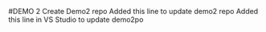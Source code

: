 #DEMO 2
Create Demo2 repo
Added this line to update demo2 repo
Added this line in VS Studio to update demo2po
